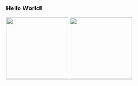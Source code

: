 ### Hello World!

<div>
  <a href="https://github.com/HenriqueZPastre">
  <img height="170em" src="https://github-readme-stats.vercel.app/api?username=HenriqueZPastre&show_icons=true&theme=dark"/>
  <img height="170em" src="https://github-readme-stats.vercel.app/api/top-langs/?username=HenriqueZPastre&layout=compact&langs_count=7&theme=dark"/>
</div>
